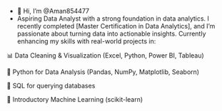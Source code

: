 - 👋 Hi, I’m @Aman854477
- Aspiring Data Analyst with a strong foundation in data analytics. I recently completed [Master Certification in Data Analytics], and I’m passionate about turning data into actionable insights. Currently enhancing my skills with real-world projects in:

📊 Data Cleaning & Visualization (Excel, Python, Power BI, Tableau)

🐍 Python for Data Analysis (Pandas, NumPy, Matplotlib, Seaborn)

📂 SQL for querying databases

🤖 Introductory Machine Learning (scikit-learn)


